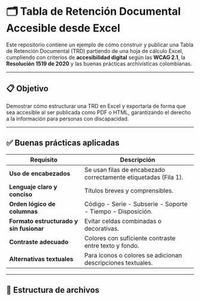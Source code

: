 # 🗂️ Tabla de Retención Documental Accesible desde Excel

Este repositorio contiene un ejemplo de cómo construir y publicar una Tabla de Retención Documental (TRD) partiendo de una hoja de cálculo Excel, cumpliendo con criterios de **accesibilidad digital** según las **WCAG 2.1**, la **Resolución 1519 de 2020** y las buenas prácticas archivísticas colombianas.

---

## 📋 Objetivo

Demostrar cómo estructurar una TRD en Excel y exportarla de forma que sea accesible al ser publicada como PDF o HTML, garantizando el derecho a la información para personas con discapacidad.

---

## ✅ Buenas prácticas aplicadas

| Requisito                              | Descripción                                                      |
|----------------------------------------|------------------------------------------------------------------|
| **Uso de encabezados**                 | Se usan filas de encabezado correctamente etiquetadas (Fila 1). |
| **Lenguaje claro y conciso**           | Títulos breves y comprensibles.                                 |
| **Orden lógico de columnas**           | Código - Serie - Subserie - Soporte - Tiempo - Disposición.     |
| **Formato estructurado y sin fusionar**| Evitar celdas combinadas o decorativas.                         |
| **Contraste adecuado**                 | Colores con suficiente contraste entre texto y fondo.            |
| **Alternativas textuales**             | Para íconos o colores se adicionan descripciones textuales.     |

---

## 📂 Estructura de archivos
